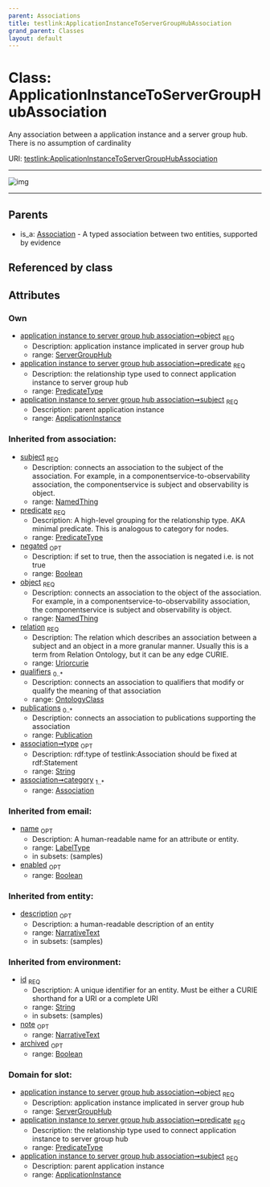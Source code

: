 ```yaml
---
parent: Associations
title: testlink:ApplicationInstanceToServerGroupHubAssociation
grand_parent: Classes
layout: default
---
```


# Class: ApplicationInstanceToServerGroupHubAssociation


Any association between a application instance and a server group hub. There is no assumption of cardinality

URI: [testlink:ApplicationInstanceToServerGroupHubAssociation](https://w3id.org/testlink/vocab/ApplicationInstanceToServerGroupHubAssociation)


---

![img](http://yuml.me/diagram/nofunky;dir:TB/class/[ServerGroupHub],[Publication],[OntologyClass],[Association],[ServerGroupHub]%3Cobject%201..1-%20[ApplicationInstanceToServerGroupHubAssociation%7Cpredicate:predicate_type;negated(i):boolean%20%3F;relation(i):uriorcurie;type(i):string%20%3F;id(i):string;name(i):label_type%20%3F;enabled(i):boolean%20%3F;archived(i):boolean%20%3F;description(i):narrative_text%20%3F;note(i):narrative_text%20%3F],[ApplicationInstance]%3Csubject%201..1-%20[ApplicationInstanceToServerGroupHubAssociation],[Association]%5E-[ApplicationInstanceToServerGroupHubAssociation],[ApplicationInstance])

---


## Parents

 *  is_a: [Association](Association.md) - A typed association between two entities, supported by evidence

## Referenced by class


## Attributes


### Own

 * [application instance to server group hub association➞object](application_instance_to_server_group_hub_association_object.md)  <sub>REQ</sub>
    * Description: application instance implicated in server group hub
    * range: [ServerGroupHub](ServerGroupHub.md)
 * [application instance to server group hub association➞predicate](application_instance_to_server_group_hub_association_predicate.md)  <sub>REQ</sub>
    * Description: the relationship type used to connect application instance to server group hub
    * range: [PredicateType](types/PredicateType.md)
 * [application instance to server group hub association➞subject](application_instance_to_server_group_hub_association_subject.md)  <sub>REQ</sub>
    * Description: parent application instance
    * range: [ApplicationInstance](ApplicationInstance.md)

### Inherited from association:

 * [subject](subject.md)  <sub>REQ</sub>
    * Description: connects an association to the subject of the association. For example, in a componentservice-to-observability association, the componentservice is subject and observability is object.
    * range: [NamedThing](NamedThing.md)
 * [predicate](predicate.md)  <sub>REQ</sub>
    * Description: A high-level grouping for the relationship type. AKA minimal predicate. This is analogous to category for nodes.
    * range: [PredicateType](types/PredicateType.md)
 * [negated](negated.md)  <sub>OPT</sub>
    * Description: if set to true, then the association is negated i.e. is not true
    * range: [Boolean](types/Boolean.md)
 * [object](object.md)  <sub>REQ</sub>
    * Description: connects an association to the object of the association. For example, in a componentservice-to-observability association, the componentservice is subject and observability is object.
    * range: [NamedThing](NamedThing.md)
 * [relation](relation.md)  <sub>REQ</sub>
    * Description: The relation which describes an association between a subject and an object in a more granular manner. Usually this is a term from Relation Ontology, but it can be any edge CURIE.
    * range: [Uriorcurie](types/Uriorcurie.md)
 * [qualifiers](qualifiers.md)  <sub>0..*</sub>
    * Description: connects an association to qualifiers that modify or qualify the meaning of that association
    * range: [OntologyClass](OntologyClass.md)
 * [publications](publications.md)  <sub>0..*</sub>
    * Description: connects an association to publications supporting the association
    * range: [Publication](Publication.md)
 * [association➞type](association_type.md)  <sub>OPT</sub>
    * Description: rdf:type of testlink:Association should be fixed at rdf:Statement
    * range: [String](types/String.md)
 * [association➞category](association_category.md)  <sub>1..*</sub>
    * range: [Association](Association.md)

### Inherited from email:

 * [name](name.md)  <sub>OPT</sub>
    * Description: A human-readable name for an attribute or entity.
    * range: [LabelType](types/LabelType.md)
    * in subsets: (samples)
 * [enabled](enabled.md)  <sub>OPT</sub>
    * range: [Boolean](types/Boolean.md)

### Inherited from entity:

 * [description](description.md)  <sub>OPT</sub>
    * Description: a human-readable description of an entity
    * range: [NarrativeText](types/NarrativeText.md)
    * in subsets: (samples)

### Inherited from environment:

 * [id](id.md)  <sub>REQ</sub>
    * Description: A unique identifier for an entity. Must be either a CURIE shorthand for a URI or a complete URI
    * range: [String](types/String.md)
    * in subsets: (samples)
 * [note](note.md)  <sub>OPT</sub>
    * range: [NarrativeText](types/NarrativeText.md)
 * [archived](archived.md)  <sub>OPT</sub>
    * range: [Boolean](types/Boolean.md)

### Domain for slot:

 * [application instance to server group hub association➞object](application_instance_to_server_group_hub_association_object.md)  <sub>REQ</sub>
    * Description: application instance implicated in server group hub
    * range: [ServerGroupHub](ServerGroupHub.md)
 * [application instance to server group hub association➞predicate](application_instance_to_server_group_hub_association_predicate.md)  <sub>REQ</sub>
    * Description: the relationship type used to connect application instance to server group hub
    * range: [PredicateType](types/PredicateType.md)
 * [application instance to server group hub association➞subject](application_instance_to_server_group_hub_association_subject.md)  <sub>REQ</sub>
    * Description: parent application instance
    * range: [ApplicationInstance](ApplicationInstance.md)
